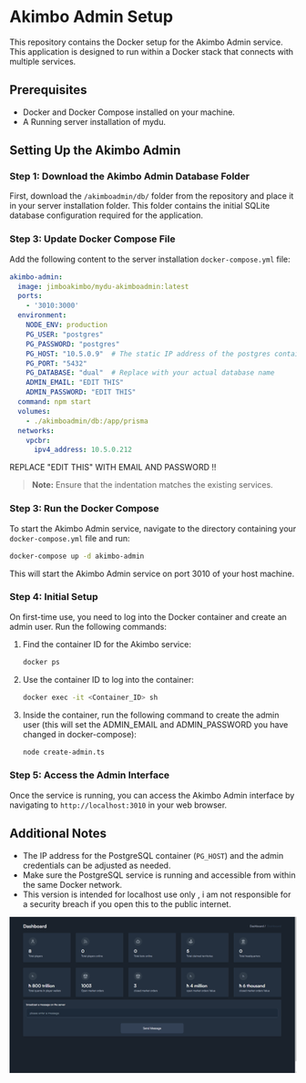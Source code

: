 
# Akimbo Admin Setup

This repository contains the Docker setup for the Akimbo Admin service. This application is designed to run within a Docker stack that connects with multiple services.

## Prerequisites

- Docker and Docker Compose installed on your machine.
- A Running server installation of mydu.

## Setting Up the Akimbo Admin
### Step 1: Download the Akimbo Admin Database Folder

First, download the `/akimboadmin/db/` folder from the repository and place it in your server installation folder. This folder contains the initial SQLite database configuration required for the application.

### Step 3: Update Docker Compose File

Add the following content to the server installation `docker-compose.yml` file:


```yaml
akimbo-admin:
  image: jimboakimbo/mydu-akimboadmin:latest
  ports:
    - '3010:3000'
  environment:
    NODE_ENV: production
    PG_USER: "postgres"
    PG_PASSWORD: "postgres"
    PG_HOST: "10.5.0.9"  # The static IP address of the postgres container
    PG_PORT: "5432"
    PG_DATABASE: "dual"  # Replace with your actual database name
    ADMIN_EMAIL: "EDIT THIS"
    ADMIN_PASSWORD: "EDIT THIS"
  command: npm start
  volumes:
    - ./akimboadmin/db:/app/prisma 
  networks:
    vpcbr:
      ipv4_address: 10.5.0.212
```
REPLACE "EDIT THIS" WITH EMAIL AND PASSWORD !!
> **Note:** Ensure that the indentation matches the existing services.
### Step 3: Run the Docker Compose

To start the Akimbo Admin service, navigate to the directory containing your `docker-compose.yml` file and run:

```bash
docker-compose up -d akimbo-admin
```

This will start the Akimbo Admin service on port 3010 of your host machine.

### Step 4: Initial Setup

On first-time use, you need to log into the Docker container and create an admin user. Run the following commands:

1. Find the container ID for the Akimbo service:

   ```bash
   docker ps
   ```

2. Use the container ID to log into the container:

   ```bash
   docker exec -it <Container_ID> sh
   ```

3. Inside the container, run the following command to create the admin user (this will set the ADMIN_EMAIL and ADMIN_PASSWORD you have changed in docker-compose):

   ```bash
   node create-admin.ts
   ```

### Step 5: Access the Admin Interface

Once the service is running, you can access the Akimbo Admin interface by navigating to `http://localhost:3010` in your web browser.

## Additional Notes

- The IP address for the PostgreSQL container (`PG_HOST`) and the admin credentials can be adjusted as needed.
- Make sure the PostgreSQL service is running and accessible from within the same Docker network.
- This version is intended for localhost use only , i am not responsible for a security breach if you open this to the public internet. 

![Project Logo](https://github.com/jimmybutzen/mydu-AkimboDasboard/blob/main/images/dashboard.PNG)
